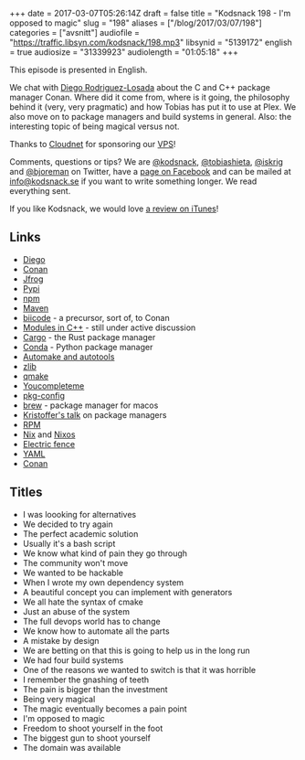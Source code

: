 +++
date = 2017-03-07T05:26:14Z
draft = false
title = "Kodsnack 198 - I'm opposed to magic"
slug = "198"
aliases = ["/blog/2017/03/07/198"]
categories = ["avsnitt"]
audiofile = "https://traffic.libsyn.com/kodsnack/198.mp3"
libsynid = "5139172"
english = true
audiosize = "31339923"
audiolength = "01:05:18"
+++

This episode is presented in English.

We chat with [Diego Rodriguez-Losada](https://www.twitter.com/diegorlosada) about the C and C++ package manager Conan. Where did it come from, where is it going, the philosophy behind it (very, very pragmatic) and how Tobias has put it to use at Plex. We also move on to package managers and build systems in general. Also: the interesting topic of being magical versus not.

Thanks to [Cloudnet](http://www.cloudnet.se) for sponsoring our [VPS](http://en.wikipedia.org/wiki/Virtual_private_server)!

Comments, questions or tips? We are [@kodsnack](https://www.twitter.com/kodsnack), [@tobiashieta](https://www.twitter.com/tobiashieta), [@iskrig](https://www.twitter.com/iskrig) and [@bjoreman](https://www.twitter.com/bjoreman) on Twitter, have a [page on Facebook](https://www.facebook.com/kodsnack) and can be mailed at [info@kodsnack.se](mailto:info@kodsnack.se) if you want to write something longer. We read everything sent.

If you like Kodsnack, we would love [a review on iTunes](http://itunes.apple.com/se/podcast/kodsnack/id561631498?l=en)!

## Links ##
* [Diego](https://www.twitter.com/diegorlosada)
* [Conan](https://www.conan.io)
* [Jfrog](https://www.jfrog.com/)
* [Pypi](https://pypi.python.org/pypi)
* [npm](https://www.npmjs.com/)
* [Maven](https://en.wikipedia.org/wiki/Apache_Maven)
* [biicode](https://github.com/biicode/) - a precursor, sort of, to Conan
* [Modules in C++](http://stackoverflow.com/questions/3596147/c-modules-why-were-they-removed-from-c0x-will-they-be-back-later-on) - still under active discussion
* [Cargo](https://crates.io/) - the Rust package manager
* [Conda](https://conda.io/docs/intro.html) - Python package manager
* [Automake and autotools](https://www.gnu.org/software/automake/manual/html_node/Autotools-Introduction.html)
* [zlib](https://en.wikipedia.org/wiki/Zlib)
* [qmake](https://en.wikipedia.org/wiki/Qmake)
* [Youcompleteme](http://valloric.github.io/YouCompleteMe/)
* [pkg-config](https://en.wikipedia.org/wiki/Pkg-config)
* [brew](https://brew.sh/) - package manager for macos
* [Kristoffer's talk](https://www.youtube.com/watch?v=4ua5aeKKDzU) on package managers
* [RPM](https://en.wikipedia.org/wiki/RPM_Package_Manager)
* [Nix](https://en.wikipedia.org/wiki/Nix_package_manager) and [Nixos](https://en.wikipedia.org/wiki/NixOS)
* [Electric fence](https://en.wikipedia.org/wiki/Electric_Fence)
* [YAML](https://en.wikipedia.org/wiki/YAML)
* [Conan](https://www.conan.io)

## Titles ##
* I was loooking for alternatives
* We decided to try again
* The perfect academic solution
* Usually it's a bash script
* We know what kind of pain they go through
* The community won't move
* We wanted to be hackable
* When I wrote my own dependency system
* A beautiful concept you can implement with generators
* We all hate the syntax of cmake
* Just an abuse of the system
* The full devops world has to change
* We know how to  automate all the parts
* A mistake by design
* We are betting on that this is going to help us in the long run
* We had four build systems
* One of the reasons we wanted to switch is that it was horrible
* I remember the gnashing of teeth
* The pain is bigger than the investment
* Being very magical
* The magic eventually becomes a pain point
* I'm opposed to magic
* Freedom to shoot yourself in the foot
* The biggest gun to shoot yourself
* The domain was available